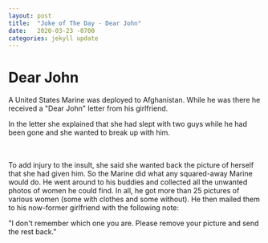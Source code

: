 ```yaml
---
layout: post
title:  "Joke of The Day - Dear John"
date:   2020-03-23 -0700
categories: jekyll update
---
```


# Dear John

A United States Marine was deployed to Afghanistan. While he was there he received a "Dear John" letter from his girlfriend.

In the letter she explained that she had slept with two guys while he had been gone and she wanted to break up with him.

<br>
<br>
To add injury to the insult, she said she wanted back the picture of herself that she had given him. So the Marine did what any squared-away Marine would do. He went around to his buddies and collected all the unwanted photos of women he could find. In all, he got more than 25 pictures of various women (some with clothes and some without). He then mailed them to his now-former girlfriend with the following note:

"I don't remember which one you are. Please remove your picture and send the rest back."
